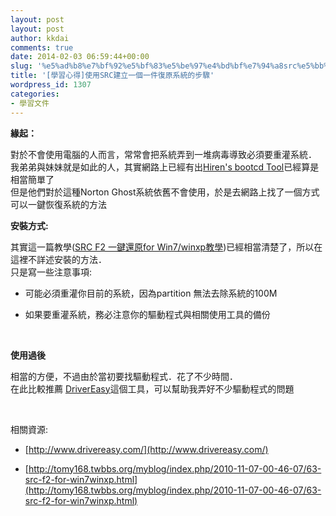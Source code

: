 ```yaml
---
layout: post
layout: post
author: kkdai
comments: true
date: 2014-02-03 06:59:44+00:00
slug: '%e5%ad%b8%e7%bf%92%e5%bf%83%e5%be%97%e4%bd%bf%e7%94%a8src%e5%bb%ba%e7%ab%8b%e4%b8%80%e5%80%8b%e4%b8%80%e4%bb%b6%e5%be%a9%e5%8e%9f%e7%b3%bb%e7%b5%b1%e7%9a%84%e6%ad%a5%e9%a9%9f'
title: '[學習心得]使用SRC建立一個一件復原系統的步驟'
wordpress_id: 1307
categories:
- 學習文件
---
```


**緣起：**




對於不會使用電腦的人而言，常常會把系統弄到一堆病毒導致必須要重灌系統．  
我弟弟與妹妹就是如此的人，其實網路上已經有出[Hiren's bootcd Tool](http://www.hiren.info/pages/bootcd)已經算是相當簡單了  
但是他們對於這種Norton Ghost系統依舊不會使用，於是去網路上找了一個方式可以一鍵恢復系統的方法




**安裝方式:**




其實這一篇教學([SRC F2 一鍵還原for Win7/winxp教學](http://tomy168.twbbs.org/myblog/index.php/2010-11-07-00-46-07/63-src-f2-for-win7winxp.html))已經相當清楚了，所以在這裡不詳述安裝的方法．  
只是寫一些注意事項:






  * 可能必須重灌你目前的系統，因為partition 無法去除系統的100M


  * 如果要重灌系統，務必注意你的驅動程式與相關使用工具的備份




 




**使用過後**




相當的方便，不過由於當初要找驅動程式．花了不少時間．  
在此比較推薦 [DriverEasy](http://www.drivereasy.com/)這個工具，可以幫助我弄好不少驅動程式的問題




 




相關資源:






  * [http://www.drivereasy.com/](http://www.drivereasy.com/)


  * [http://tomy168.twbbs.org/myblog/index.php/2010-11-07-00-46-07/63-src-f2-for-win7winxp.html](http://tomy168.twbbs.org/myblog/index.php/2010-11-07-00-46-07/63-src-f2-for-win7winxp.html)




 




 

